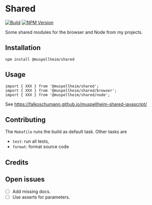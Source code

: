 # Shared

[![Build](https://github.com/falkoschumann/muspellheim-utils-javascript/actions/workflows/build.yml/badge.svg)](https://github.com/falkoschumann/muspellheim-utils-javascript/actions/workflows/build.yml)
[![NPM Version](https://img.shields.io/npm/v/%40muspellheim%2Fshared)](https://www.npmjs.com/package/@muspellheim/shared)

Some shared modules for the browser and Node from my projects.

## Installation

    npm install @muspellheim/shared

## Usage

    import { XXX } from '@muspellheim/shared';
    import { XXX } from '@muspellheim/shared/browser';
    import { XXX } from '@muspellheim/shared/node';

See https://falkoschumann.github.io/muspellheim-shared-javascript/

## Contributing

The `Makefile` runs the build as default task. Other tasks are

-   `test`: run all tests,
-   `format`: format source code

## Credits

## Open issues

-   [ ] Add missing docs.
-   [ ] Use asserts for parameters.
